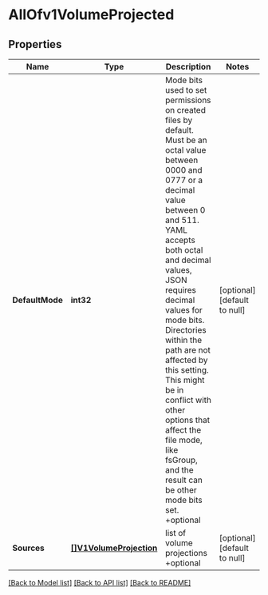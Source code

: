# AllOfv1VolumeProjected

## Properties
Name | Type | Description | Notes
------------ | ------------- | ------------- | -------------
**DefaultMode** | **int32** | Mode bits used to set permissions on created files by default. Must be an octal value between 0000 and 0777 or a decimal value between 0 and 511. YAML accepts both octal and decimal values, JSON requires decimal values for mode bits. Directories within the path are not affected by this setting. This might be in conflict with other options that affect the file mode, like fsGroup, and the result can be other mode bits set. +optional | [optional] [default to null]
**Sources** | [**[]V1VolumeProjection**](v1.VolumeProjection.md) | list of volume projections +optional | [optional] [default to null]

[[Back to Model list]](../README.md#documentation-for-models) [[Back to API list]](../README.md#documentation-for-api-endpoints) [[Back to README]](../README.md)

